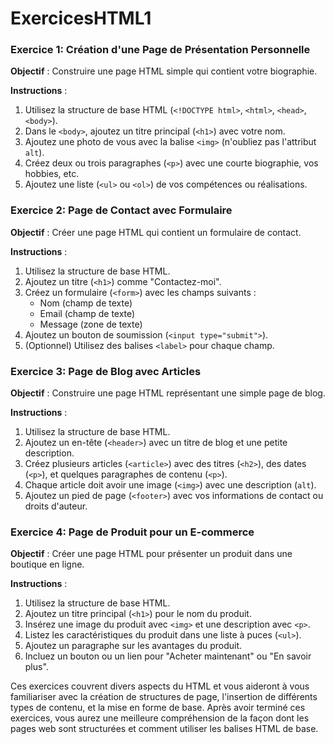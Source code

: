 # ExercicesHTML1


### Exercice 1: Création d'une Page de Présentation Personnelle

**Objectif** : Construire une page HTML simple qui contient votre biographie.

**Instructions** :

1. Utilisez la structure de base HTML (`<!DOCTYPE html>`, `<html>`, `<head>`, `<body>`).
2. Dans le `<body>`, ajoutez un titre principal (`<h1>`) avec votre nom.
3. Ajoutez une photo de vous avec la balise `<img>` (n'oubliez pas l'attribut `alt`).
4. Créez deux ou trois paragraphes (`<p>`) avec une courte biographie, vos hobbies, etc.
5. Ajoutez une liste (`<ul>` ou `<ol>`) de vos compétences ou réalisations.

### Exercice 2: Page de Contact avec Formulaire

**Objectif** : Créer une page HTML qui contient un formulaire de contact.

**Instructions** :

1. Utilisez la structure de base HTML.
2. Ajoutez un titre (`<h1>`) comme "Contactez-moi".
3. Créez un formulaire (`<form>`) avec les champs suivants :
   - Nom (champ de texte)
   - Email (champ de texte)
   - Message (zone de texte)
4. Ajoutez un bouton de soumission (`<input type="submit">`).
5. (Optionnel) Utilisez des balises `<label>` pour chaque champ.

### Exercice 3: Page de Blog avec Articles

**Objectif** : Construire une page HTML représentant une simple page de blog.

**Instructions** :

1. Utilisez la structure de base HTML.
2. Ajoutez un en-tête (`<header>`) avec un titre de blog et une petite description.
3. Créez plusieurs articles (`<article>`) avec des titres (`<h2>`), des dates (`<p>`), et quelques paragraphes de contenu (`<p>`).
4. Chaque article doit avoir une image (`<img>`) avec une description (`alt`).
5. Ajoutez un pied de page (`<footer>`) avec vos informations de contact ou droits d'auteur.

### Exercice 4: Page de Produit pour un E-commerce

**Objectif** : Créer une page HTML pour présenter un produit dans une boutique en ligne.

**Instructions** :

1. Utilisez la structure de base HTML.
2. Ajoutez un titre principal (`<h1>`) pour le nom du produit.
3. Insérez une image du produit avec `<img>` et une description avec `<p>`.
4. Listez les caractéristiques du produit dans une liste à puces (`<ul>`).
5. Ajoutez un paragraphe sur les avantages du produit.
6. Incluez un bouton ou un lien pour "Acheter maintenant" ou "En savoir plus".

Ces exercices couvrent divers aspects du HTML et vous aideront à vous familiariser avec la création de structures de page, l'insertion de différents types de contenu, et la mise en forme de base. Après avoir terminé ces exercices, vous aurez une meilleure compréhension de la façon dont les pages web sont structurées et comment utiliser les balises HTML de base.